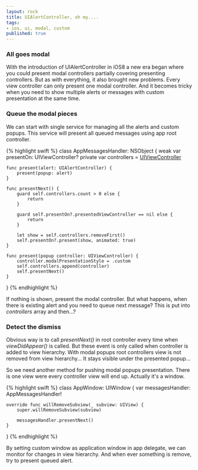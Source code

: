 ```yaml
---
layout: rock
title: UIAlertController, oh my....
tags:
- ios, ui, modal, custom
published: true
---
```


### All goes modal

With the introduction of UIAlertController in iOS8 a new era began where you could present modal controllers partially covering presenting controllers. But as with everything, it also brought new problems. Every view controller can only present one modal controller. And it becomes tricky when you need to show multiple alerts or messages with custom presentation at the same time.

### Queue the modal pieces

We can start with single service for managing all the alerts and custom popups. This service will present all queued messages using app root controller.

{% highlight swift %}
class AppMessagesHandler: NSObject {
    weak var presentOn: UIViewController?
    private var controllers = [UIViewController]()
    
    func present(alert: UIAlertController) {
        present(popup: alert)
    }
    
    func presentNext() {
        guard self.controllers.count > 0 else {
            return
        }
            
        guard self.presentOn?.presentedViewController == nil else {
            return
        }
            
        let show = self.controllers.removeFirst()
        self.presentOn?.present(show, animated: true)
    }
    
    func present(popup controller: UIViewController) {
        controller.modalPresentationStyle = .custom
        self.controllers.append(controller)
        self.presentNext()
    }
}
{% endhighlight %}

If nothing is shown, present the modal controller. But what happens, when there is existing alert and you need to queue next message? This is put into *controllers* array and then...?

### Detect the dismiss

Obvious way is to call *presentNext()* in root controller every time when *viewDidAppear()* is called. But these event is only called when controller is added to view hierarchy. With modal popups root controllers view is not removed from view hierarchy... It stays visible under the presented popup...

So we need another method for pushing modal popups presentation. There is one view were every controller view will end up. Actually it's a window.

{% highlight swift %}
class AppWindow: UIWindow {
    var messagesHandler: AppMessagesHandler!
    
    override func willRemoveSubview(_ subview: UIView) {
        super.willRemoveSubview(subview)
        
        messagesHandler.presentNext()
    }
}
{% endhighlight %}

By setting custom window as application window in app delegate, we can monitor for changes in view hierarchy. And when ever something is remove, try to present queued alert.
